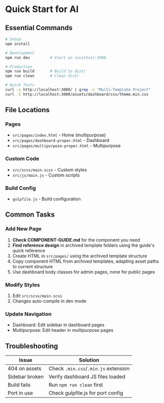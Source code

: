 # Quick Start for AI

## Essential Commands

```bash
# Setup
npm install

# Development
npm run dev         # Start on localhost:3000

# Production
npm run build       # Build to dist/
npm run clean       # Clean dist/

# Quick Tests
curl -s http://localhost:3000/ | grep -c "Multi-Template Project"
curl -I http://localhost:3000/assets/dashboard/css/theme.min.css
```

## File Locations

### Pages
- `src/pages/index.html` - Home (multipurpose)
- `src/pages/dashboard-proper.html` - Dashboard
- `src/pages/multipurpose-proper.html` - Multipurpose


### Custom Code
- `src/scss/main.scss` - Custom styles
- `src/js/main.js` - Custom scripts

### Build Config
- `gulpfile.js` - Build configuration

## Common Tasks

### Add New Page
1. **Check COMPONENT-GUIDE.md** for the component you need
2. **Find reference design** in archived template folders using the guide's quick reference
3. Create HTML in `src/pages/` using the archived template structure
4. Copy component HTML from archived templates, adapting asset paths to current structure
5. Use dashboard body classes for admin pages, none for public pages

### Modify Styles
1. Edit `src/scss/main.scss`
2. Changes auto-compile in dev mode

### Update Navigation
- Dashboard: Edit sidebar in dashboard pages
- Multipurpose: Edit header in multipurpose pages

## Troubleshooting

| Issue | Solution |
|-------|----------|
| 404 on assets | Check `.min.css`/`.min.js` extension |
| Sidebar broken | Verify dashboard JS files loaded |
| Build fails | Run `npm run clean` first |
| Port in use | Check gulpfile.js for port config |